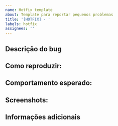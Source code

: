 ```yaml
---
name: Hotfix template
about: Template para reportar pequenos problemas
title: '[HOTFIX] - '
labels: hotfix
assignees: ''
---
```


## Descrição do bug
<!-- Uma descrição sobre o comportamento encontrado. -->

## Como reproduzir:
<!-- Passos para reproduzir o comportamento:
1. Vá para '...'
2. Clique em '....'
3. Desça a tela até '....'
4. Veja o comportamento encontrado. -->

## Comportamento esperado:
<!-- Uma descrição sobre o que deveria acontecer. -->

## Screenshots:
<!-- Se aplicável, adicione screenshots para ajudar a explicar seu problema. -->

## Informações adicionais
<!-- Adicione informações adicionais, caso se aplique. -->

